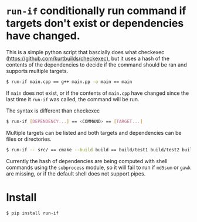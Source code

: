 # `run-if` conditionally run command if targets don't exist or dependencies have changed.

This is a simple python script that bascially does what checkexec (https://github.com/kurtbuilds/checkexec), but it uses a hash
of the contents of the dependencies to decide if the command should be ran and supports multiple targets.

```bash
$ run-if main.cpp == g++ main.pp -o main == main
```

If `main` does not exist, or if the contents of `main.cpp` have changed since the last time it `run-if` was called,
the command will be run.

The syntax is different than checkexec
```bash
$ run-if [DEPENDENCY...] == <COMMAND> == [TARGET...]
```

Multiple targets can be listed and both targets and dependencies can be files or directories.

```bash
$ run-if -- src/ == cmake --build build == build/test1 build/test2 build/data/
```

Currently the hash of dependencies are being computed with shell commands using the `subprocess` module, so it will fail to run
if `md5sum` or `gawk` are missing, or if the default shell does not support pipes.


# Install

```bash
$ pip install run-if
```
